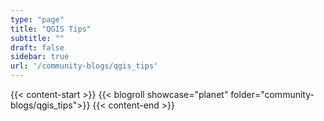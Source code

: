 ```yaml
---
type: "page"
title: "QGIS Tips"
subtitle: ""
draft: false
sidebar: true
url: '/community-blogs/qgis_tips'
---
```


{{< content-start  >}}
{{< blogroll showcase="planet" folder="community-blogs/qgis_tips">}}
{{< content-end  >}}
